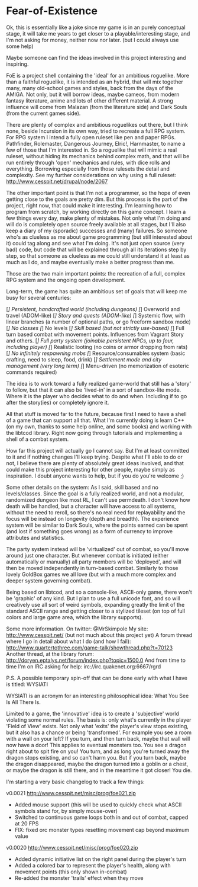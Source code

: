 Fear-of-Existence
=================

Ok, this is essentially like a joke since my game is in an purely conceptual stage, it will take me years to get closer to a playable/interesting stage, and I'm not asking for money, neither now nor later. (but I could always use some help)

Maybe someone can find the ideas involved in this project interesting and inspiring.

FoE is a project shell containing the 'ideal' for an ambitious roguelike. More than a faithful roguelike, it is intended as an hybrid, that will mix together many, many old-school games and styles, back from the days of the AMIGA. Not only, but it will borrow ideas, maybe cameos, from modern fantasy literature, anime and lots of other different material. A strong influence will come from Malazan (from the literature side) and Dark Souls (from the current games side).

There are plenty of complex and ambitious roguelikes out there, but I think none, beside Incursion in its own way, tried to recreate a full RPG system. For RPG system I intend a fully open ruleset like pen and paper RPGs. Pathfinder, Rolemaster, Dangerous Journey, Elric!, Harnmaster, to name a few of those that I'm interested in. So a roguelike that will mimic a real ruleset, without hiding its mechanics behind complex math, and that will be run entirely through 'open' mechanics and rules, with dice rolls and everything. Borrowing especially from those rulesets the detail and complexity. See my further considerations on why using a full ruleset: http://www.cesspit.net/drupal/node/2067

The other important point is that I'm not a programmer, so the hope of even getting close to the goals are pretty dim. But this process is the part of the project, right now, that could make it interesting. I'm learning how to program from scratch, by working directly on this game concept. I learn a few things every day, make plenty of mistakes. Not only what I'm doing and will do is completely open source freely available at all stages, but I'll also keep a diary of my (sporadic) successes and (many) failures. So someone who's as clueless as me about game programming (but still interested about it) could tag along and see what I'm doing. It's not just open source (very bad) code, but code that will be explained through all its iterations step by step, so that someone as clueless as me could still understand it at least as much as I do, and maybe eventually make a better progress than me.

Those are the two main important points: the recreation of a full, complex RPG system and the ongoing open development.

Long-term, the game has quite an ambitious set of goals that will keep me busy for several centuries:


[*] Persistent, handcrafted world (including dungeons) 
[*] Overworld and travel (ADOM-like)
[*] Story and quests (ADOM-like)
[*] Systemic flow, with linear branches (a number of optional paths, or go freeform sandbox mode)
[*] No classes
[*] No levels
[*] Skill based (but not strictly use-based)
[*] Full turn based combat with movement points. Influences from Vagrant Story and others.
[*] Full party system (joinable persistent NPCs, up to four, including player)
[*] Realistic looting (no coins or armor dropping from rats)
[*] No infinitely respawning mobs
[*] Resource/consumables system (basic crafting, need to sleep, food, drink)
[*] Settlement mode and city management (very long term)
[*] Menu-driven (no memorization of esoteric commands required)


The idea is to work toward a fully realized game-world that still has a 'story' to follow, but that it can also be 'lived-in' in a sort of sandbox-lite mode. Where it is the player who decides what to do and when. Including if to go after the story(ies) or completely ignore it.

All that stuff is moved far to the future, because first I need to have a shell of a game that can support all that. What I'm currently doing is learn C++ (on my own, thanks to some help online, and some books) and working with the libtcod library. Right now going through tutorials and implementing a shell of a combat system.

How far this project will actually go I cannot say. But I'm at least committed to it and if nothing changes I'll keep trying. Despite what I'll able to do or not, I believe there are plenty of absolutely great ideas involved, and that could make this project interesting for other people, maybe simply as inspiration. I doubt anyone wants to help, but if you do you're welcome ;)

Some other details on the system:
As I said, skill based and no levels/classes. Since the goal is a fully realized world, and not a modular, randomized dungeon like most RL, I can't use permdeath. I don't know how death will be handled, but a character will have access to all systems, without the need to reroll, so there's no real need for replayability and the focus will be instead on longevity (depth and breadth). The experience system will be similar to Dark Souls, where the points earned can be spent (and lost if something goes wrong) as a form of currency to improve attributes and statistics.

The party system instead will be 'virtualized' out of combat, so you'll move around just one character. But whenever combat is initiated (either automatically or manually) all party members will be 'deployed', and will then be moved independently in turn-based combat. Similarly to those lovely GoldBox games we all love (but with a much more complex and deeper system governing combat).

Being based on libtcod, and so a console-like, ASCII-only game, there won't be 'graphic' of any kind. But I plan to use a full unicode font, and so will creatively use all sort of weird symbols, expanding greatly the limit of the standard ASCII range and getting closer to a stylized tileset (on top of full colors and large game area, which the library supports).

Some more information.
On twitter: @MrSkimpole
My site: http://www.cesspit.net/ (but not much about this project yet)
A forum thread where I go in detail about what I do (and how I fail): http://www.quartertothree.com/game-talk/showthread.php?t=70123
Another thread, at the library forum: http://doryen.eptalys.net/forum/index.php?topic=1500.0
And from time to time I'm on IRC asking for help: irc://irc.quakenet.org:6667/rgrd

P.S.
A possible temporary spin-off that can be done early with what I have is titled: WYSIATI

WYSIATI is an acronym for an interesting philosophical idea: What You See Is All There Is.

Limited to a game, the 'innovative' idea is to create a 'subjective' world violating some normal rules. The basis is: only what's currently in the player 'Field of View' exists. Not only what 'exits' the player's view stops existing, but it also has a chance or being 'transformed'. For example you see a room with a wall on your left? If you turn, and then turn back, maybe that wall will now have a door! This applies to eventual monsters too. You see a dragon right about to spit fire on you! You turn, and as long you're turned away the dragon stops existing, and so can't harm you. But if you turn back, maybe the dragon disappeared, maybe the dragon turned into a goblin or a chest, or maybe the dragon is still there, and in the meantime it got closer! You die.

I'm starting a very basic changelog to track a few things:

v0.0021 http://www.cesspit.net/misc/prog/foe021.zip
- Added mouse support (this will be used to quickly check what ASCII symbols stand for, by simply mouse-over)
- Switched to continuous game loops both in and out of combat, capped at 20 FPS
- FIX: fixed orc monster types resetting movement cap beyond maximum value

v0.0020 http://www.cesspit.net/misc/prog/foe020.zip
- Added dynamic initiative list on the right panel during the player's turn
- Added a colored bar to represent the player's health, along with movement points (this only shown in-combat)
- Re-added the monster 'trails' effect when they move
